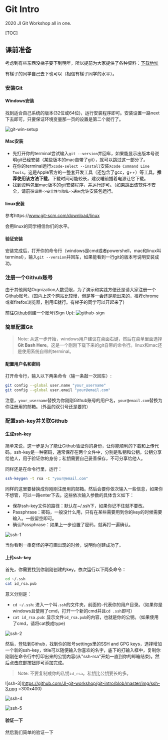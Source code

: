 # Git Intro
2020 JI Git Workshop all in one.

[TOC]

## 课前准备

考虑到有些东西没梯子要下到明年，所以提前为大家提供了各种资料：[下载地址]()

有梯子的同学自己去下也可以（相信有梯子同学的水平）。

### 安装Git

#### Windows安装

找到适合自己系统的版本(32位或64位)，运行安装程序即可。安装设置一路next下去即可，只要保证环境变量那一页的设置是第二个就行了。

![git-win-setup](https://github.com/JI-git-workshop/git-intro/blob/master/img/git-win-setup.png)

#### Mac安装

* 先打开你的terminal尝试输入`git --version`并回车，如果能显示出版本号说明git已经安装（某些版本的mac自带了git），就可以跳过这一部分了。
* 在你的terminal运行`xcode-select --install`安装`Xcode Command Line Tools`。这是Apple官方的一整套开发工具（还包含了gcc，g++）等工具，**推荐使用该方法下载**。下载时间可能较长，建议睡前插着电源让它下载。
* 找到资料包里mac版本的git安装程序，并运行即可。（如果跳出该软件不安全，请前往`设置->安全性与隐私->通用`允许安装包运行。

#### linux安装

参考https://www.git-scm.com/download/linux

会用linux的同学相信你们的水平。

#### 验证安装

安装完成后，打开你的命令行（windows是cmd或者powershell，mac和linux叫terminal），输入`git --version`并回车，如果能看到一行git的版本号说明安装成功。

### 注册一个Github账号

由于其他网站Orgnization人数受限，为了演示和实践方便还是请大家注册一个Github账号。(国内上这个网站比较慢，但是等一会还是能出来的，推荐chrome或者firefox浏览器，别用IE就行。有梯子的同学可以开起来了)

前往[Github](https://github.com)创建一个账号(Sign Up): ![github-sign](https://github.com/JI-git-workshop/git-intro/blob/master/img/github-sign.png)



### 简单配置Git

> Note: 从这一步开始，windows用户建议在桌面右键，然后在菜单里面选择**Git Bash Here**。这是一个刚刚下载下来的git自带的命令行。linux和mac还是使用系统自带的terminal。

#### 配置用户名和密码

打开命令行，输入以下两条命令（输一条敲一次回车）:

```bash
git config --global user.name "your_username"
git config --global user.email "your@email.com"
```

注意，`your_username`替换为你刚刚Github账号的用户名，`your@email.com`替换为你注册用的邮箱。（外面的双引号还是要的）

### 配置ssh-key并关联Github

#### 生成ssh-key

简单来说，这一步是为了能让Github验证你的身份，让你能顺利的下载和上传代码。ssh-key是一种密码，通常保存在两个文件中，分别是私钥和公钥。公钥分享给他人，用于验证你的身份；私钥需要自己妥善保存，不可分享给他人。

同样还是在命令行里，运行：

```bash
ssh-keygen -t rsa -C "your@email.com"
```

同样的这里要替换成你刚刚注册用的邮箱。然后会要你依次输入一些信息，如果你不想管，可以一路enter下去。这些依次输入参数的具体含义如下：

* 保存ssh-key文件的路径：默认在~/.ssh下，如果你记不住就不要改。
* Passphrase：密码，一般没什么用，只有在某些需要用到你的key的时候需要输入。一般留空即可。
* 确认Passphrase：如果上一步设置了密码，就再打一遍确认。

![ssh-1](https://github.com/JI-git-workshop/git-intro/blob/master/img/ssh-1.png)

当你看到一串奇怪的字符画出现的时候，说明你创建成功了。

#### 上传ssh-key

首先，你需要找到你刚刚创建的key。依次运行以下两条命令：

```bash
cd ~/.ssh
cat id_rsa.pub
```

意义分别是：

* `cd ~/.ssh`: 进入一个叫`.ssh`的文件夹，前面的`~`代表你的用户目录。（如果你是windows且使用了cmd，打开一个新的cmd并且`cd .ssh`即可）
* `cat id_rsa.pub`: 显示文件`id_rsa.pub`的内容，也就是你的公钥。（如果使用了cmd，请将cat换成type)

![ssh-2](https://github.com/JI-git-workshop/git-intro/blob/master/img/ssh-2.png)

然后，登陆到Github，找到你的账号settings里的SSH and GPG keys，选择增加一个新的ssh-key，title可以随便输入你喜欢的名字，底下的打输入框中，复制你刚刚在命令行中打印出来的公钥内容(从"ssh-rsa"开始一直到你的邮箱结束)。然后点击底部按钮即可添加完成。

> Note: 不要复制成你的私钥`id_rsa`。私钥比公钥要长的多。

![ssh-3](https://github.com/JI-git-workshop/git-intro/blob/master/img/ssh-3.png =300x400)

![ssh-4](https://github.com/JI-git-workshop/git-intro/blob/master/img/ssh-4.png)

![ssh-5](https://github.com/JI-git-workshop/git-intro/blob/master/img/ssh-5.png)

#### 验证一下

然后我们简单的验证一下

